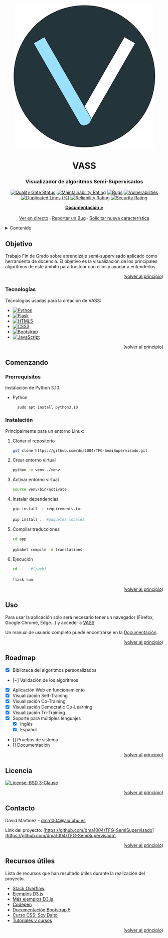 <!-- Improved compatibility of back to top link: See: https://github.com/othneildrew/Best-README-Template/pull/73 -->
<a name="readme-top"></a>
<!--
*** Thanks for checking out the Best-README-Template. If you have a suggestion
*** that would make this better, please fork the repo and create a pull request
*** or simply open an issue with the tag "enhancement".
*** Don't forget to give the project a star!
*** Thanks again! Now go create something AMAZING! :D
-->



<!-- PROJECT SHIELDS -->
<!--
*** I'm using markdown "reference style" links for readability.
*** Reference links are enclosed in brackets [ ] instead of parentheses ( ).
*** See the bottom of this document for the declaration of the reference variables
*** for contributors-url, forks-url, etc. This is an optional, concise syntax you may use.
*** https://www.markdownguide.org/basic-syntax/#reference-style-links
-->
<!-- PROJECT LOGO -->
<br />
<div align="center">
  <a href="https://vass.dmacha.dev">
    <img src="./vass.png" alt="Logo" width="451" height="451">
  </a>

  <h1 align="center">VASS</h1>
  <h3 align="center">Visualizador de algoritmos Semi-Supervisados</h3>

[![Quality Gate Status](https://sonarcloud.io/api/project_badges/measure?project=dma1004_TFG-SemiSupervisado&metric=alert_status)](https://sonarcloud.io/summary/new_code?id=dma1004_TFG-SemiSupervisado)
[![Maintainability Rating](https://sonarcloud.io/api/project_badges/measure?project=dma1004_TFG-SemiSupervisado&metric=sqale_rating)](https://sonarcloud.io/summary/new_code?id=dma1004_TFG-SemiSupervisado)
[![Bugs](https://sonarcloud.io/api/project_badges/measure?project=dma1004_TFG-SemiSupervisado&metric=bugs)](https://sonarcloud.io/summary/new_code?id=dma1004_TFG-SemiSupervisado)
[![Vulnerabilities](https://sonarcloud.io/api/project_badges/measure?project=dma1004_TFG-SemiSupervisado&metric=vulnerabilities)](https://sonarcloud.io/summary/new_code?id=dma1004_TFG-SemiSupervisado)
[![Duplicated Lines (%)](https://sonarcloud.io/api/project_badges/measure?project=dma1004_TFG-SemiSupervisado&metric=duplicated_lines_density)](https://sonarcloud.io/summary/new_code?id=dma1004_TFG-SemiSupervisado)
[![Reliability Rating](https://sonarcloud.io/api/project_badges/measure?project=dma1004_TFG-SemiSupervisado&metric=reliability_rating)](https://sonarcloud.io/summary/new_code?id=dma1004_TFG-SemiSupervisado)
[![Security Rating](https://sonarcloud.io/api/project_badges/measure?project=dma1004_TFG-SemiSupervisado&metric=security_rating)](https://sonarcloud.io/summary/new_code?id=dma1004_TFG-SemiSupervisado)

  <p align="center">
    <a href="https://github.com/dma1004/TFG-SemiSupervisado/tree/main/doc"><strong>Documentación »</strong></a>
    <br />
    <br />
    <a href="https://vass.dmacha.dev">Ver en directo</a>
    ·
    <a href="https://github.com/dma1004/TFG-SemiSupervisado/issues">Reportar un Bug</a>
    ·
    <a href="https://github.com/dma1004/TFG-SemiSupervisado/issues">Solicitar nueva característica</a>
  </p>
</div>



<!-- TABLE OF CONTENTS -->
<details>
  <summary>Contenido</summary>
  <ol>
    <li>
      <a href="#objetivo">Objetivo</a>
      <ul>
        <li><a href="#tecnologías">Tecnologías</a></li>
      </ul>
    </li>
    <li>
      <a href="#comenzando">Comenzando</a>
      <ul>
        <li><a href="#prerrequisitos">Prerrequisitos</a></li>
        <li><a href="#instalación">Instalación</a></li>
      </ul>
    </li>
    <li><a href="#uso">Uso</a></li>
    <li><a href="#roadmap">Roadmap</a></li>
    <li><a href="#licencia">Licencia</a></li>
    <li><a href="#contacto">Contacto</a></li>
    <li><a href="#recursos-útiles">Recursos útiles</a></li>
  </ol>
</details>



<!-- ABOUT THE PROJECT -->
## Objetivo

Trabajo Fin de Grado sobre aprendizaje semi-supervisado aplicado como herramienta de docencia. El objetivo es la visualización de los principales algoritmos de este ámbito para trastear con ellos y ayudar a entenderlos.

<p align="right">(<a href="#readme-top">volver al principio</a>)</p>



### Tecnologías

Tecnologías usadas para la creación de VASS:

* [![Python][Python.io]][Python-url]
* [![Flask][FLASK.io]][FLASK-url]
* [![HTML5][HTML.io]][HTML-url]
* [![CSS3][CSS.io]][CSS-url]
* [![Bootstrap][Bootstrap.com]][Bootstrap-url]
* [![JavaScript][JavaScript.io]][JavaScript-url]

<p align="right">(<a href="#readme-top">volver al principio</a>)</p>



<!-- GETTING STARTED -->
## Comenzando

### Prerrequisitos

Instalación de Python 3.10.
* Python
  ```
    sudo apt install python3.10  
  ```

### Instalación

Principalmente para un entorno Linux:

1. Clonar el repositorio
   ```sh
   git clone https://github.com/dma1004/TFG-SemiSupervisado.git
   ```
2. Crear entorno virtual
   ```sh
   python -m venv ./venv
   ```
4. Activar entorno virtual
   ```sh
   source venv/bin/activate
   ```
5. Instalar dependencias
   ```sh
   pip install -r requirements.txt

   pip install .  #paquetes locales
   ```
6. Compilar traducciones
   ```sh
   cd app

   pybabel compile -d translations
   ```
7. Ejecución
   ```sh
   cd ..   #(/web)

   flask run
   ```

<p align="right">(<a href="#readme-top">volver al principio</a>)</p>


<!-- USAGE EXAMPLES -->
## Uso

Para usar la aplicación solo será necesario tener un navegador (Firefox, Google Chrome, Edge...)
y acceder a [VASS](https://vass.dmacha.dev)

Un manual de usuario completo puede encontrarse en la [Documentación](https://github.com/dma1004/TFG-SemiSupervisado/tree/main/doc).

<p align="right">(<a href="#readme-top">volver al principio</a>)</p>



<!-- ROADMAP -->
## Roadmap

- [x] Biblioteca del algoritmos personalizados
- [~] Validación de los algoritmos
- [x] Aplicación Web en funcionamiento
- [x] Visualización Self-Training
- [x] Visualización Co-Training
- [x] Visualización Democratic Co-Learning
- [x] Visualización Tri-Training
- [x] Soporte para múltiples lenguajes
    - [x] Inglés
    - [x] Español
- [] Pruebas de sistema
- [] Documentación

<p align="right">(<a href="#readme-top">volver al principio</a>)</p>


<!-- LICENSE -->
## Licencia
[![License: BSD 3-Clause](https://img.shields.io/badge/license-BSD%203--Clause-brightgreen)](https://github.com/dma1004/TFG-SemiSupervisado/blob/main/LICENSE)


<p align="right">(<a href="#readme-top">volver al principio</a>)</p>



<!-- CONTACT -->
## Contacto

David Martínez - dma1004@alu.ubu.es

Link del proyecto: [https://github.com/dma1004/TFG-SemiSupervisado](https://github.com/dma1004/TFG-SemiSupervisado)

<p align="right">(<a href="#readme-top">volver al principio</a>)</p>



<!-- ACKNOWLEDGMENTS -->
## Recursos útiles

Lista de recursos que han resultado útiles durante la realización del proyecto.

* [Stack Overflow](https://stackoverflow.com/)
* [Ejemplos D3.js](https://d3-graph-gallery.com/)
* [Más ejemplos D3.js](https://observablehq.com/@d3/gallery)
* [Codepen](https://codepen.io/)
* [Documentación Bootstrap 5](https://getbootstrap.com/docs/5.2/getting-started/introduction/)
* [Curso CSS: Soy Dalto](https://www.youtube.com/watch?v=OWKXEJN67FE)
* [Tutoriales y cursos](https://www.w3schools.com/)


<p align="right">(<a href="#readme-top">volver al principio</a>)</p>



<!-- MARKDOWN LINKS & IMAGES -->
<!-- https://www.markdownguide.org/basic-syntax/#reference-style-links -->
[contributors-shield]: https://img.shields.io/github/contributors/othneildrew/Best-README-Template.svg?style=for-the-badge
[contributors-url]: https://github.com/othneildrew/Best-README-Template/graphs/contributors
[forks-shield]: https://img.shields.io/github/forks/othneildrew/Best-README-Template.svg?style=for-the-badge
[forks-url]: https://github.com/othneildrew/Best-README-Template/network/members
[stars-shield]: https://img.shields.io/github/stars/othneildrew/Best-README-Template.svg?style=for-the-badge
[stars-url]: https://github.com/othneildrew/Best-README-Template/stargazers
[issues-shield]: https://img.shields.io/github/issues/othneildrew/Best-README-Template.svg?style=for-the-badge
[issues-url]: https://github.com/othneildrew/Best-README-Template/issues
[license-shield]: https://img.shields.io/github/license/othneildrew/Best-README-Template.svg?style=for-the-badge
[license-url]: https://github.com/othneildrew/Best-README-Template/blob/master/LICENSE.txt
[linkedin-shield]: https://img.shields.io/badge/-LinkedIn-black.svg?style=for-the-badge&logo=linkedin&colorB=555
[linkedin-url]: https://linkedin.com/in/othneildrew
[product-screenshot]: images/screenshot.png
[Bootstrap.com]: https://img.shields.io/badge/Bootstrap-563D7C?style=for-the-badge&logo=bootstrap&logoColor=white
[Bootstrap-url]: https://getbootstrap.com
[Python.io]: https://img.shields.io/badge/Python-3776AB?style=for-the-badge&logo=python&logoColor=white
[Python-url]: https://www.python.org/
[JavaScript.io]: https://img.shields.io/badge/JavaScript-F7DF1E?style=for-the-badge&logo=javascript&logoColor=black
[JavaScript-url]: https://www.javascript.com/
[HTML.io]: https://img.shields.io/badge/HTML5-E34F26?style=for-the-badge&logo=html5&logoColor=white
[HTML-url]: https://html.com/
[CSS.io]: https://img.shields.io/badge/CSS3-1572B6?style=for-the-badge&logo=css3&logoColor=white
[CSS-url]: https://www.css3.com/
[FLASK.io]: https://img.shields.io/badge/Flask-000000?style=for-the-badge&logo=flask&logoColor=white
[FLASK-url]: https://flask.palletsprojects.com/en/2.3.x/